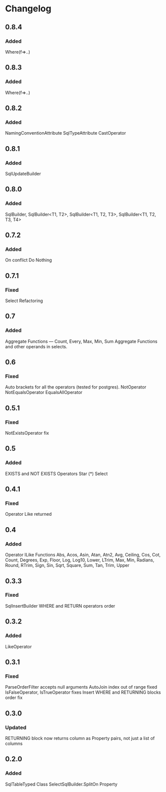 # Changelog

## 0.8.4
### Added
Where(f=>..)

## 0.8.3
### Added
Where<TFilter>(f=>..)

## 0.8.2
### Added
NamingConventionAttribute
SqlTypeAttribute
CastOperator

## 0.8.1
### Added
SqlUpdateBuilder<T>

## 0.8.0
### Added
SqlBuilder<T>, SqlBuilder<T1, T2>, SqlBuilder<T1, T2, T3>, SqlBuilder<T1, T2, T3, T4>

## 0.7.2
### Added
On conflict Do Nothing

## 0.7.1
### Fixed
Select Refactoring

## 0.7
### Added
Aggregate Functions — Count, Every, Max, Min, Sum
Aggregate Functions and other operands in selects.

## 0.6
### Fixed
Auto brackets for all the operators (tested for postgres).
NotOperator
NotEqualsOperator
EqualsAllOperator

## 0.5.1
### Fixed
NotExistsOperator fix

## 0.5
### Added
EXISTS and NOT EXISTS Operators
Star (\*) Select

## 0.4.1
### Fixed
Operator Like returned

## 0.4
### Added
Operator ILike
Functions Abs, Acos, Asin, Atan, Atn2, Avg, Ceiling, Cos, Cot, Count, Degrees, Exp, Floor, Log, Log10, Lower, LTrim, Max, Min, Radians, Round, RTrim, Sign, Sin, Sqrt, Square, Sum, Tan, Trim, Upper

## 0.3.3
### Fixed
SqlInsertBuilder WHERE and RETURN operators order

## 0.3.2
### Added
LikeOperator

## 0.3.1
### Fixed
ParseOrderFilter accepts null arguments
AutoJoin index out of range fixed
IsFalseOperator, IsTrueOperator fixes
Insert WHERE and RETURNING blocks order fix

## 0.3.0
### Updated
RETURNING block now returns column as Property pairs, not just a list of columns

## 0.2.0
### Added
SqlTableTyped Class
SelectSqlBuilder.SplitOn Property